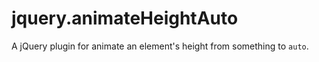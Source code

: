 jquery.animateHeightAuto
========================

A jQuery plugin for animate an element's height from something to `auto`.
